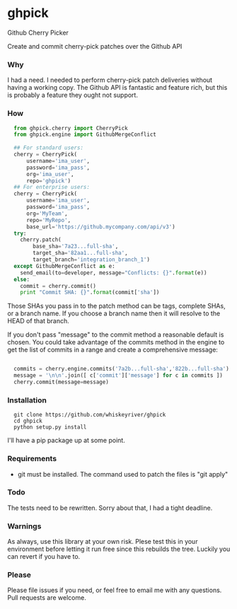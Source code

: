 # ghpick
Github Cherry Picker

Create and commit cherry-pick patches over the Github API

### Why
I had a need. I needed to perform cherry-pick patch deliveries without having a working copy. The Github API is fantastic and feature rich, but this is probably a feature they ought not support.

### How
```Python
  from ghpick.cherry import CherryPick
  from ghpick.engine import GithubMergeConflict
  
  ## For standard users:
  cherry = CherryPick(
      username='ima_user',
      password='ima_pass',
      org='ima_user',
      repo='ghpick')
  ## For enterprise users:
  cherry = CherryPick(
      username='ima_user',
      password='ima_pass',
      org='MyTeam',
      repo='MyRepo',
      base_url='https://github.mycompany.com/api/v3')
  try:
    cherry.patch(
        base_sha='7a23...full-sha',
        target_sha='82aa1...full-sha',
        target_branch='integration_branch_1')
  except GithubMergeConflict as e:
    send_email(to=developer, message="Conflicts: {}".format(e))
  else:
    commit = cherry.commit()
    print "Commit SHA: {}".format(commit['sha'])
```
Those SHAs you pass in to the patch method can be tags, complete SHAs, or a branch name. If you choose a branch name then it will resolve to the HEAD of that branch.

If you don't pass "message" to the commit method a reasonable default is chosen. You could take advantage of the commits method in the engine to get the list of commits in a range and create a comprehensive message:

```Python

  commits = cherry.engine.commits('7a2b...full-sha','822b...full-sha')
  message = '\n\n'.join([ c['commit']['message'] for c in commits ])
  cherry.commit(message=message)
```

### Installation
```Shell
  git clone https://github.com/whiskeyriver/ghpick
  cd ghpick
  python setup.py install
```
I'll have a pip package up at some point.

### Requirements
* git must be installed. The command used to patch the files is "git apply"

### Todo
The tests need to be rewritten. Sorry about that, I had a tight deadline.

### Warnings
As always, use this library at your own risk. Plese test this in your environment before letting it run free since this rebuilds the tree. Luckily you can revert if you have to.

### Please
Please file issues if you need, or feel free to email me with any questions. Pull requests are welcome.
